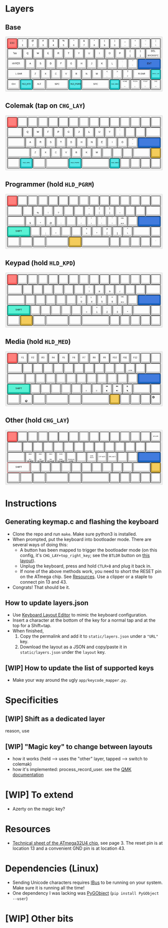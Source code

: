 # Layers

## Base

![base_layer](static/media/base.jpg)

## Colemak (tap on `CHG_LAY`)

![colemak_layer](static/media/colemak.jpg)

## Programmer (hold `HLD_PGRM`)

![programmer_layer](static/media/programmer.jpg)

## Keypad (hold `HLD_KPD`)

![keypad_layer](static/media/keypad.jpg)

## Media (hold `HLD_MED`)

![media_layer](static/media/media.jpg)

## Other (hold `CHG_LAY`)

![other_layer](static/media/other.jpg)
 

# Instructions

## Generating keymap.c and flashing the keyboard

- Clone the repo and run `make`. Make sure python3 is installed.
- When prompted, put the keyboard into bootloader mode. There are several
  ways of doing this:
  - A button has been mapped to trigger the bootloader mode (on this config,
    it's `CHG_LAY+top_right_key`; see the `BTLDR` button on [this
    layout](static/media/other.jpg)).  
  - Unplug the keyboard, press and hold `CTLR+B` and plug it back in.
  - If none of the above methods work, you need to short the RESET pin on the
    ATmega chip. See [Resources](#resources). Use a clipper or a staple to
    connect pin 13 and 43.
- Congrats! That should be it.

## How to update layers.json

- Use [Keyboard Layout Editor](http://www.keyboard-layout-editor.com/) to
  mimic the keyboard configuration.
- Insert a character at the bottom of the key for a normal tap and at the top
  for a Shift+tap.
- When finished,
    1. Copy the permalink and add it to `static/layers.json` under a
       `"URL"` key.
    2. Download the layout as a JSON and copy/paste it in
       `static/layers.json` under the `layout` key.

## [WIP] How to update the list of supported keys

- Make your way around the ugly `app/keycode_mapper.py`.

# Specificities

## [WIP] Shift as a dedicated layer

reason, use

## [WIP] "Magic key" to change between layouts

- how it works (held --> uses the "other" layer, tapped --> switch to colemak)
- how it's implemented: process_record_user. see the [QMK
  documentation](https://github.com/qmk/qmk_firmware/blob/master/docs/custom_quantum_functions.md#custom-keycodes)

# [WIP] To extend

- Azerty on the magic key?

# Resources

- [Technical sheet of the ATmega32U4
  chip](http://ww1.microchip.com/downloads/en/devicedoc/atmel-7766-8-bit-avr-atmega16u4-32u4_datasheet.pdf),
  see page 3. The reset pin is at location 13 and a convenient GND pin is at
  location 43.

# Dependencies (Linux)

- Sending Unicode characters requires [IBus](https://wiki.archlinux.org/index.php/IBus#Installation) to be running on your system. Make sure it is running all the time!
- One dependency I was lacking was [PyGObject](https://pygobject.readthedocs.io/en/latest/getting_started.html) (`pip install PyGObject --user`)

# [WIP] Other bits
